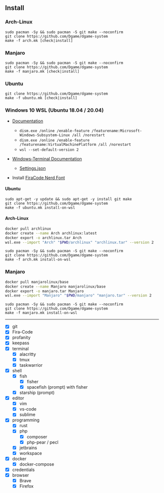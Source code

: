 ## Install

### Arch-Linux

```make
sudo pacman -Sy && sudo pacman -S git make --noconfirm
git clone https://github.com/Dgame/dgame-system
make -f arch.mk [check|install]
```

### Manjaro

```make
sudo pacman -Sy && sudo pacman -S git make --noconfirm
git clone https://github.com/Dgame/dgame-system
make -f manjaro.mk [check|install]
```

### Ubuntu

```make
git clone https://github.com/Dgame/dgame-system
make -f ubuntu.mk [check|install]
```

### Windows 10 WSL (Ubuntu 18.04 / 20.04)

- [Documentation](https://docs.microsoft.com/de-de/windows/wsl/install-win10)
  - `dism.exe /online /enable-feature /featurename:Microsoft-Windows-Subsystem-Linux /all /norestart`
  - `dism.exe /online /enable-feature /featurename:VirtualMachinePlatform /all /norestart`
  - `wsl --set-default-version 2`

- [Windows-Terminal Documentation](https://docs.microsoft.com/en-us/windows/terminal/)
  - [Settings.json](https://gist.github.com/Dgame/0504db67cfdcac8d8dea01c633ba4db1)

- Install [FiraCode Nerd Font](https://github.com/ryanoasis/nerd-fonts/releases/download/v2.1.0/FiraCode.zip)

#### Ubuntu

```make
sudo apt-get -y update && sudo apt-get -y install git make
git clone https://github.com/Dgame/dgame-system
make -f ubuntu.mk install-on-wsl
```

#### Arch-Linux

```sh
docker pull archlinux
docker create --name Arch archlinux:latest
docker export -o archlinux.tar Arch
wsl.exe --import "Arch" "$PWD/archlinux" "archlinux.tar" --version 2
```

```make
sudo pacman -Sy && sudo pacman -S git make --noconfirm
git clone https://github.com/Dgame/dgame-system
make -f arch.mk install-on-wsl
```

### Manjaro

```sh
docker pull manjarolinux/base
docker create --name Manjaro manjarolinux/base
docker export -o manjaro.tar Manjaro
wsl.exe --import "Manjaro" "$PWD/manjaro" "manjaro.tar" --version 2
```

```make
sudo pacman -Sy && sudo pacman -S git make --noconfirm
git clone https://github.com/Dgame/dgame-system
make -f manjaro.mk install-on-wsl
```

----

 - [x] git
 - [x] Fira-Code
 - [x] profanity
 - [x] keepass
 - [x] terminal
   - [x] alacritty
   - [x] tmux
   - [x] taskwarrior
 - [x] shell
   - [x] fish
     - [x] fisher
     - [x] spacefish (prompt) with fisher
   - [x] starship (prompt)
 - [x] editor
   - [x] vim
   - [x] vs-code
   - [x] sublime
 - [x] programming
   - [x] rust
   - [x] php
     - [x] composer
     - [x] php-pear / pecl
   - [x] jetbrains
   - [x] workspace
 - [x] docker
     - [x] docker-compose
 - [x] credentials
 - [x] browser
     - [x] Brave
     - [x] Firefox
